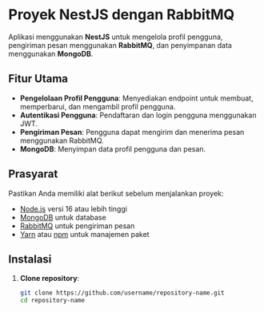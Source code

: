 # Proyek NestJS dengan RabbitMQ

Aplikasi menggunakan **NestJS** untuk mengelola profil pengguna, pengiriman pesan menggunakan **RabbitMQ**, dan penyimpanan data menggunakan **MongoDB**.

## Fitur Utama

- **Pengelolaan Profil Pengguna**: Menyediakan endpoint untuk membuat, memperbarui, dan mengambil profil pengguna.
- **Autentikasi Pengguna**: Pendaftaran dan login pengguna menggunakan JWT.
- **Pengiriman Pesan**: Pengguna dapat mengirim dan menerima pesan menggunakan RabbitMQ.
- **MongoDB**: Menyimpan data profil pengguna dan pesan.

## Prasyarat

Pastikan Anda memiliki alat berikut sebelum menjalankan proyek:

- [Node.js](https://nodejs.org/) versi 16 atau lebih tinggi
- [MongoDB](https://www.mongodb.com/) untuk database
- [RabbitMQ](https://www.rabbitmq.com/) untuk pengiriman pesan
- [Yarn](https://yarnpkg.com/) atau [npm](https://www.npmjs.com/) untuk manajemen paket

## Instalasi

1. **Clone repository**:
   ```bash
   git clone https://github.com/username/repository-name.git
   cd repository-name
